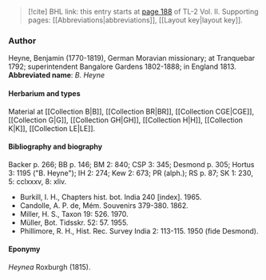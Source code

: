 > [!cite] BHL link: this entry starts at [page 188](https://www.biodiversitylibrary.org/page/33068430) of TL-2 Vol. II.
> Supporting pages: [[Abbreviations|abbreviations]], [[Layout key|layout key]].

### Author

Heyne, Benjamin (1770-1819), German Moravian missionary; at Tranquebar 1792; superintendent Bangalore Gardens 1802-1888; in England 1813. 
**Abbreviated name**: *B. Heyne*

#### Herbarium and types

Material at [[Collection B|B]], [[Collection BR|BR]], [[Collection CGE|CGE]], [[Collection G|G]], [[Collection GH|GH]], [[Collection H|H]], [[Collection K|K]], [[Collection LE|LE]].

#### Bibliography and biography

Backer p. 266; BB p. 146; BM 2: 840; CSP 3: 345; Desmond p. 305; Hortus 3: 1195 ("B. Heyne"); IH 2: 274; Kew 2: 673; PR (alph.); RS p. 87; SK 1: 230, 5: cclxxxv, 8: xliv.
- Burkill, I. H., Chapters hist. bot. India 240 \[index\]. 1965.
- Candolle, A. P. de, Mém. Souvenirs 379-380. 1862.
- Miller, H. S., Taxon 19: 526. 1970.
- Müller, Bot. Tidsskr. 52: 57. 1955.
- Phillimore, R. H., Hist. Rec. Survey India 2: 113-115. 1950 (fide Desmond).

#### Eponymy

*Heynea* Roxburgh (1815).

